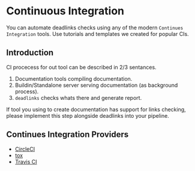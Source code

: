 
# Continuous Integration

You can automate deadlinks checks using any of the modern `Continues Integration` tools. Use tutorials and templates we created for  popular CIs.

<h2>Introduction</h2>
CI procecess for out tool can be described in 2/3 sentances.

1. Documentation tools compiling documentation.
2. Buildin/Standalone server serving documentation (as background process).
3. `deadlinks` checks whats there and generate report.

If tool you using to create documentation has support for links checking, please implement this step alongside deadlinks into your pipeline.



<h2>Continues Integration Providers</h2>

* [CircleCI](circleci.md)
* [tox](tox.md)
* [Travis CI](travis-ci.md)
